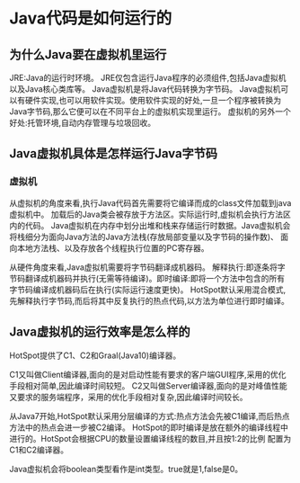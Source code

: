 # Java代码是如何运行的

## 为什么Java要在虚拟机里运行
JRE:Java的运行时环境。
JRE仅包含运行Java程序的必须组件,包括Java虚拟机以及Java核心类库等。
Java虚拟机是将Java代码转换为字节码。
Java虚拟机可以有硬件实现,也可以用软件实现。使用软件实现的好处,一旦一个程序被转换为Java字节码,那么它便可以在不同平台上的虚拟机实现里运行。
虚拟机的另外一个好处:托管环境,自动内存管理与垃圾回收。

## Java虚拟机具体是怎样运行Java字节码

### 虚拟机
从虚拟机的角度来看,执行Java代码首先需要将它编译而成的class文件加载到java虚拟机中。
加载后的Java类会被存放于方法区。实际运行时,虚拟机会执行方法区内的代码。
Java虚拟机在内存中划分出堆和栈来存储运行时数据。Java虚拟机会将栈细分为面向Java方法的Java方法栈(存放局部变量以及字节码的操作数)、
面向本地方法栈、以及存放各个线程执行位置的PC寄存器。

从硬件角度来看,Java虚拟机需要将字节码翻译成机器码。
解释执行:即逐条将字节码翻译成机器码并执行(无需等待编译)。即时编译:即将一个方法中包含的所有字节码编译成机器码后在执行(实际运行速度更快)。
HotSpot默认采用混合模式,先解释执行字节码,而后将其中反复执行的热点代码,以方法为单位进行即时编译。

## Java虚拟机的运行效率是怎么样的

HotSpot提供了C1、C2和Graal(Java10)编译器。

C1又叫做Client编译器,面向的是对启动性能有要求的客户端GUI程序,采用的优化手段相对简单,因此编译时间较短。
C2又叫做Server编译器,面向的是对峰值性能又要求的服务端程序，采用的优化手段相对复杂,因此编译时间较长。

从Java7开始,HotSpot默认采用分层编译的方式:热点方法会先被C1编译,而后热点方法中的热点会进一步被C2编译。
HotSpot的即时编译是放在额外的编译线程中进行的。HotSpot会根据CPU的数量设置编译线程的数目,并且按1:2的比例
配置为C1和C2编译器。

Java虚拟机会将boolean类型看作是int类型。true就是1,false是0。


